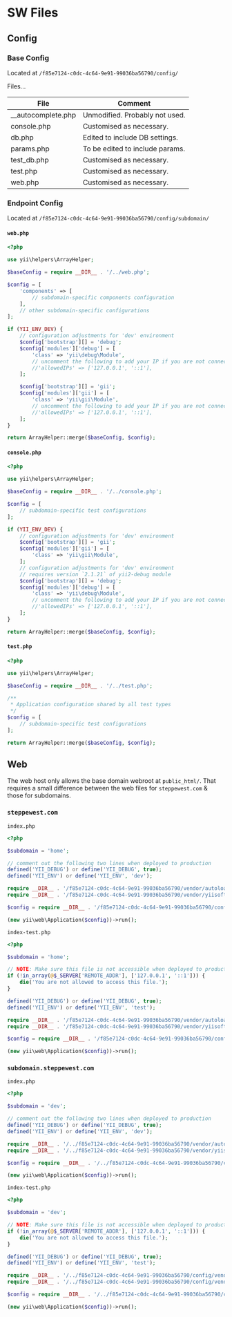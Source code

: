 # SW Files

## Config

### Base Config

Located at `/f85e7124-c0dc-4c64-9e91-99036ba56790/config/`

Files...

File               | Comment
------------------ | -------------------------------
__autocomplete.php | Unmodified. Probably not used.
console.php        | Customised as necessary.
db.php             | Edited to include DB settings.
params.php         | To be edited to include params.
test_db.php        | Customised as necessary.
test.php           | Customised as necessary.
web.php            | Customised as necessary.

### Endpoint Config

Located at `/f85e7124-c0dc-4c64-9e91-99036ba56790/config/subdomain/`

#### `web.php`

```php
<?php

use yii\helpers\ArrayHelper;

$baseConfig = require __DIR__ . '/../web.php';

$config = [
	'components' => [
		// subdomain-specific components configuration
	],
	// other subdomain-specific configurations
];

if (YII_ENV_DEV) {
	// configuration adjustments for 'dev' environment
	$config['bootstrap'][] = 'debug';
	$config['modules']['debug'] = [
		'class' => 'yii\debug\Module',
		// uncomment the following to add your IP if you are not connecting from localhost.
		//'allowedIPs' => ['127.0.0.1', '::1'],
	];

	$config['bootstrap'][] = 'gii';
	$config['modules']['gii'] = [
		'class' => 'yii\gii\Module',
		// uncomment the following to add your IP if you are not connecting from localhost.
		//'allowedIPs' => ['127.0.0.1', '::1'],
	];
}

return ArrayHelper::merge($baseConfig, $config);
```

#### `console.php `

```php
<?php

use yii\helpers\ArrayHelper;

$baseConfig = require __DIR__ . '/../console.php';

$config = [
	// subdomain-specific test configurations
];

if (YII_ENV_DEV) {
	// configuration adjustments for 'dev' environment
	$config['bootstrap'][] = 'gii';
	$config['modules']['gii'] = [
		'class' => 'yii\gii\Module',
	];
	// configuration adjustments for 'dev' environment
	// requires version `2.1.21` of yii2-debug module
	$config['bootstrap'][] = 'debug';
	$config['modules']['debug'] = [
		'class' => 'yii\debug\Module',
		// uncomment the following to add your IP if you are not connecting from localhost.
		//'allowedIPs' => ['127.0.0.1', '::1'],
	];
}

return ArrayHelper::merge($baseConfig, $config);
```

#### `test.php `

```php
<?php

use yii\helpers\ArrayHelper;

$baseConfig = require __DIR__ . '/../test.php';

/**
 * Application configuration shared by all test types
 */
$config = [
	// subdomain-specific test configurations
];

return ArrayHelper::merge($baseConfig, $config);
```

## Web

The web host only allows the base domain webroot at `public_html/`. That requires a small difference between the web files for `steppewest.com` & those for subdomains.

### `steppewest.com`

`index.php`

```php
<?php

$subdomain = 'home';

// comment out the following two lines when deployed to production
defined('YII_DEBUG') or define('YII_DEBUG', true);
defined('YII_ENV') or define('YII_ENV', 'dev');

require __DIR__ . '/f85e7124-c0dc-4c64-9e91-99036ba56790/vendor/autoload.php';
require __DIR__ . '/f85e7124-c0dc-4c64-9e91-99036ba56790/vendor/yiisoft/yii2/Yii.php';

$config = require __DIR__ . '/f85e7124-c0dc-4c64-9e91-99036ba56790/config/' . $subdomain . '/web.php';

(new yii\web\Application($config))->run();
```

`index-test.php`

```php
<?php

$subdomain = 'home';

// NOTE: Make sure this file is not accessible when deployed to production
if (!in_array(@$_SERVER['REMOTE_ADDR'], ['127.0.0.1', '::1'])) {
    die('You are not allowed to access this file.');
}

defined('YII_DEBUG') or define('YII_DEBUG', true);
defined('YII_ENV') or define('YII_ENV', 'test');

require __DIR__ . '/f85e7124-c0dc-4c64-9e91-99036ba56790/vendor/autoload.php';
require __DIR__ . '/f85e7124-c0dc-4c64-9e91-99036ba56790/vendor/yiisoft/yii2/Yii.php';

$config = require __DIR__ . '/f85e7124-c0dc-4c64-9e91-99036ba56790/config/' . $subdomain . '/test.php';

(new yii\web\Application($config))->run();
```

### `subdomain.steppewest.com`

`index.php`

```php
<?php

$subdomain = 'dev';

// comment out the following two lines when deployed to production
defined('YII_DEBUG') or define('YII_DEBUG', true);
defined('YII_ENV') or define('YII_ENV', 'dev');

require __DIR__ . '/../f85e7124-c0dc-4c64-9e91-99036ba56790/vendor/autoload.php';
require __DIR__ . '/../f85e7124-c0dc-4c64-9e91-99036ba56790/vendor/yiisoft/yii2/Yii.php';

$config = require __DIR__ . '/../f85e7124-c0dc-4c64-9e91-99036ba56790/config/' . $subdomain . '/web.php';

(new yii\web\Application($config))->run();
```

`index-test.php`

```php
<?php

$subdomain = 'dev';

// NOTE: Make sure this file is not accessible when deployed to production
if (!in_array(@$_SERVER['REMOTE_ADDR'], ['127.0.0.1', '::1'])) {
	die('You are not allowed to access this file.');
}

defined('YII_DEBUG') or define('YII_DEBUG', true);
defined('YII_ENV') or define('YII_ENV', 'test');

require __DIR__ . '/../f85e7124-c0dc-4c64-9e91-99036ba56790/config/vendor/autoload.php';
require __DIR__ . '/../f85e7124-c0dc-4c64-9e91-99036ba56790/config/vendor/yiisoft/yii2/Yii.php';

$config = require __DIR__ . '/../f85e7124-c0dc-4c64-9e91-99036ba56790/config/' . $subdomain . '/test.php';

(new yii\web\Application($config))->run();
```

